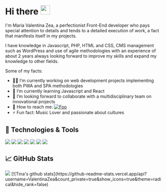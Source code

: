 
# Hi there <img src="https://user-images.githubusercontent.com/32102471/126919562-b21c2654-a7ec-495a-9150-a0fb8b960af4.gif" width="30px">


I'm Maria Valentina Zea, a perfectionist Front-End developer who pays special attention to details and tends to a detailed execution of work, a fact that manifests itself in my projects.

I have knowledge in Javascript, PHP, HTML and CSS, CMS management such as WordPress and use of agile methodologies with an experience of about 2 years always looking forward to improve my skills and expand my knowledge to other fields.

Some of my facts:
- :woman_technologist: I’m currently working on web development projects implementing both PWA and SPA methodologies
- 🌱 I’m currently learning Javascript and React 
- :raising_hand: I’m looking forward to collaborate with a multidisciplinary team on innovational projects
- :call_me_hand: How to reach me: <a href="https://www.linkedin.com/in/maria-valentina-zea-molano-5016071a0/" rel="LinkedIn">![Foo](https://user-images.githubusercontent.com/32102471/126924571-38818c84-a7ec-443a-8fc4-05599607ed19.png)</a>
- ⚡ Fun fact: Music Lover and passionate about cultures


## 🔧 Technologies & Tools
![](https://img.shields.io/badge/Vainilla-JavaScript-informational?style=flat&logo=javascript&logoColor=F7DF1E&color=F7DF1E)
![](https://img.shields.io/badge/Code-React-informational?style=flat&logo=react&logoColor=61DAFB&color=61DAFB)
![](https://img.shields.io/badge/Code-HTML5-informational?style=flat&logo=html5&logoColor=E34F26&color=E34F26)
![](https://img.shields.io/badge/Code-CSS-informational?style=flat&logo=csswizardry&logoColor=F43059&color=F43059)
![](https://img.shields.io/badge/Tools-Firebase-informational?style=flat&logo=firebase&logoColor=FFCA28&color=FFCA28)
![](https://img.shields.io/badge/Tools-JiraSoftware-informational?style=flat&logo=jirasoftware&logoColor=0052CC&color=0052CC)
![](https://img.shields.io/badge/Tools-WordPress-informational?style=flat&logo=wordpress&logoColor=21759B&color=21759B)

## &#x1f4c8; GitHub Stats
<img src="https://github-readme-stats.vercel.app/api?username=ValentinaZea&count_private=true&show_icons=true&theme=radical&hide_rank=false"/>
<!-- [![Top Langs](https://github-readme-stats.vercel.app/api/top-langs/?username=ValentinaZea&layout=compact)](https://github.com/ValentinaZea/github-readme-stats) -->
[![Tina's github stats](https://github-readme-stats.vercel.app/api?username=ValentinaZea&count_private=true&show_icons=true&theme=radical&hide_rank=false)

<!--   [![Top Langs](https://github-readme-stats.vercel.app/api/top-langs/?username=ValentinaZea&layout=compact)](https://github.com/ValentinaZea/github-readme-stats) -->
<!--   <img src="https://github-readme-stats.vercel.app/api/top-langs/?username=ValentinaZea)](https://github.com/ValentinaZea/github-readme-stats"/> -->

